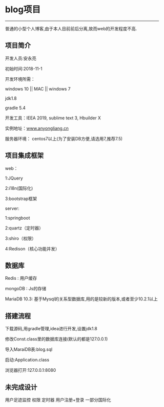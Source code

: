 # blog项目
------------------------------------
普通的小型个人博客,由于本人目前前后分离,故而web的开发程度不高.


项目简介
----------------------------

开发人员:安永亮 

初始时间:2018-11-1

开发环境所需：

windows 10 || MAC || windows 7

jdk1.8 

gradle 5.4

开发工具：IEEA 2019, sublime text 3, Hbuilder X

实例地址：www.anyongliang.cn 

服务器环境： centos7以上(为了安装DB方便,请选用7,推荐7.5)

项目集成框架
-----------------------------------
web：

1:JQuery

2:i18n(国际化)

3:bootstrap框架

server:

1:springboot

2:quartz（定时器）

3:shiro（权限）

4:Redison（核心功能并发）

数据库
-----------------------------------
Redis : 用户缓存

mongoDB : Js的存储

MariaDB 10.3: 基于Mysql的关系型数据库,用的是较新的版本,或者至少10.2.1以上

搭建流程
------------------------------------
下载源码,用gradle管理,idea进行开发,设置jdk1.8

修改Const.class里的数据库连接(默认的都是127.0.0.1)

导入MaraiDB表:blog.sql

启动:Application.class

浏览器打开:127.0.0.1:8080

未完成设计
-------------------------------------
用户足迹监控
权限
定时器
用户注册+登录
一部分国际化